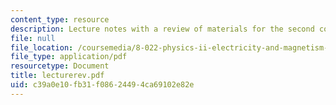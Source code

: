 ```yaml
---
content_type: resource
description: Lecture notes with a review of materials for the second course exam.
file: null
file_location: /coursemedia/8-022-physics-ii-electricity-and-magnetism-fall-2006/c39a0e10fb31f08624494ca69102e82e_lecturerev.pdf
file_type: application/pdf
resourcetype: Document
title: lecturerev.pdf
uid: c39a0e10-fb31-f086-2449-4ca69102e82e
---
```

